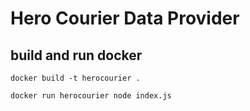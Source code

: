 # Hero Courier Data Provider
## build and run docker
`docker build -t herocourier .`

`docker run herocourier node index.js`

